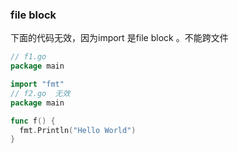 ### file block
下面的代码无效，因为import 是file block 。不能跨文件

```go
// f1.go
package main

import "fmt"
// f2.go  无效
package main

func f() {
  fmt.Println("Hello World")
}
```